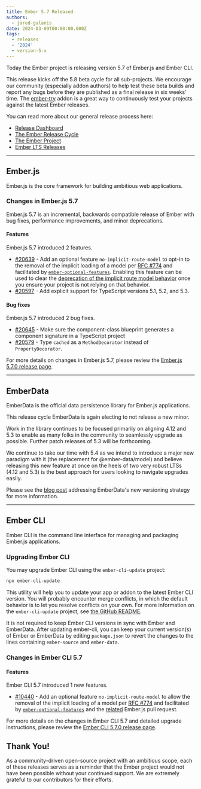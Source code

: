 ```yaml
---
title: Ember 5.7 Released
authors:
  - jared-galanis
date: 2024-03-09T00:00:00.000Z
tags:
  - releases
  - '2024'
  - version-5-x
---
```


Today the Ember project is releasing version 5.7 of Ember.js and Ember CLI.

This release kicks off the 5.8 beta cycle for all sub-projects. We encourage our community (especially addon authors) to help test these beta builds and report any bugs before they are published as a final release in six weeks' time. The [ember-try](https://github.com/ember-cli/ember-try) addon is a great way to continuously test your projects against the latest Ember releases.

You can read more about our general release process here:

- [Release Dashboard](http://emberjs.com/releases/)
- [The Ember Release Cycle](https://blog.emberjs.com/new-ember-release-process/)
- [The Ember Project](https://blog.emberjs.com/ember-project-at-2-0/)
- [Ember LTS Releases](https://blog.emberjs.com/announcing-embers-first-lts/)

---

## Ember.js

Ember.js is the core framework for building ambitious web applications.

### Changes in Ember.js 5.7

Ember.js 5.7 is an incremental, backwards compatible release of Ember with bug fixes, performance improvements, and minor deprecations.

#### Features

Ember.js 5.7 introduced 2 features.

- [#20639](https://github.com/emberjs/ember.js/pull/20639) - Add an optional feature `no-implicit-route-model` to opt-in to the removal of the implicit loading of a model per [RFC #774](https://rfcs.emberjs.com/id/0774-implicit-record-route-loading) and facilitated by [`ember-optional-features`](https://github.com/emberjs/ember-optional-features/pull/334). Enabling this feature can be used to clear the [deprecation of the implicit route model behavior](https://deprecations.emberjs.com/v5.x#toc_deprecate-implicit-route-model) once you ensure your project is not relying on that behavior.
- [#20597](https://github.com/emberjs/ember.js/pull/20597) - Add explicit support for TypeScript versions 5.1, 5.2, and 5.3.

#### Bug fixes

Ember.js 5.7 introduced 2 bug fixes.

- [#20645](https://github.com/emberjs/ember.js/pull/20645) - Make sure the component-class blueprint generates a component signature in a TypeScript project
- [#20579](https://github.com/emberjs/ember.js/pull/20579/files) - Type `cached` as a `MethodDecorator` instead of `PropertyDecorator`.

For more details on changes in Ember.js 5.7, please review the [Ember.js 5.7.0 release page](https://github.com/emberjs/ember.js/releases/tag/v5.7.0).

---

## EmberData

EmberData is the official data persistence library for Ember.js applications.

This release cycle EmberData is again electing to not release a new minor.

Work in the library continues to be focused primarily on aligning 4.12 and 5.3 to enable as many folks in the community to seamlessly upgrade as possible. Further patch releases of 5.3 will be forthcoming.

<!-- alex ignore easy -->

We continue to take our time with 5.4 as we intend to introduce a major new paradigm with it (the replacement for @ember-data/model) and believe releasing this new feature at once on the heels of two very robust LTSs (4.12 and 5.3) is the best approach for users looking to navigate upgrades easily.

Please see the [blog post](https://blog.emberjs.com/updates-to-ember-data-versioning-strategy) addressing EmberData's new versioning strategy for more information.

---

## Ember CLI

Ember CLI is the command line interface for managing and packaging Ember.js applications.

### Upgrading Ember CLI

You may upgrade Ember CLI using the `ember-cli-update` project:

```bash
npx ember-cli-update
```

This utility will help you to update your app or addon to the latest Ember CLI version. You will probably encounter merge conflicts, in which the default behavior is to let you resolve conflicts on your own. For more information on the `ember-cli-update` project, see [the GitHub README](https://github.com/ember-cli/ember-cli-update).

It is not required to keep Ember CLI versions in sync with Ember and EmberData. After updating ember-cli, you can keep your current version(s) of Ember or EmberData by editing `package.json` to revert the changes to the lines containing `ember-source` and `ember-data`.

### Changes in Ember CLI 5.7

#### Features

Ember CLI 5.7 introduced 1 new features.

- [#10440](https://github.com/ember-cli/ember-cli/pull/10440) - Add an optional feature `no-implicit-route-model` to allow the removal of the implicit loading of a model per [RFC #774](https://rfcs.emberjs.com/id/0774-implicit-record-route-loading) and facilitated by [`ember-optional-features`](https://github.com/emberjs/ember-optional-features/pull/334) and the [related](https://github.com/emberjs/ember.js/pull/20639) Ember.js pull request.

For more details on the changes in Ember CLI 5.7 and detailed upgrade
instructions, please review the [Ember CLI 5.7.0 release page](https://github.com/ember-cli/ember-cli/releases/tag/v5.7.0).

## Thank You!

As a community-driven open-source project with an ambitious scope, each of these releases serves as a reminder that the Ember project would not have been possible without your continued support. We are extremely grateful to our contributors for their efforts.
